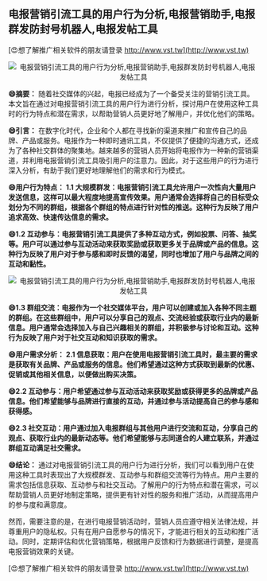 ## **电报营销引流工具的用户行为分析,电报营销助手,电报群发防封号机器人,电报发帖工具**

[😍想了解推广相关软件的朋友请登录 http://www.vst.tw](http://www.vst.tw)

 <center><img src="https://vst.tw/MP4/tuiguang/png/4.png" alt="电报营销引流工具的用户行为分析,电报营销助手,电报群发防封号机器人,电报发帖工具"></center>

**😄摘要：**
随着社交媒体的兴起，电报已经成为了一个备受关注的营销引流工具。本文旨在通过对电报营销引流工具的用户行为进行分析，探讨用户在使用这种工具时的行为特点和潜在需求，以帮助营销人员更好地了解用户，并优化他们的策略。

**😄引言：**
在数字化时代，企业和个人都在寻找新的渠道来推广和宣传自己的品牌、产品或服务。电报作为一种即时通讯工具，不仅提供了便捷的沟通方式，还成为了各种社交群体的聚集地。越来越多的营销人员开始将电报作为一种新的营销渠道，并利用电报营销引流工具吸引用户的注意力。因此，对于这些用户的行为进行深入分析，有助于我们更好地理解他们的需求和行为模式。

**😄用户行为特点： 1.1 大规模群发：电报营销引流工具允许用户一次性向大量用户发送信息，这样可以最大程度地提高宣传效果。用户通常会选择将自己的目标受众划分为不同的群组，根据各个群组的特点进行针对性的推送。这种行为反映了用户追求高效、快速传达信息的需求。**

**😄1.2 互动参与：电报营销引流工具提供了多种互动方式，例如投票、问答、抽奖等。用户可以通过参与互动活动来获取奖励或获取更多关于品牌或产品的信息。这种行为反映了用户对于参与感和即时反馈的渴望，同时也增加了用户与品牌之间的互动和黏性。**

 <center><img src="https://vst.tw/MP4/tuiguang/png/3.png" alt="电报营销引流工具的用户行为分析,电报营销助手,电报群发防封号机器人,电报发帖工具"></center>

**😄1.3 群组交流：电报作为一个社交媒体平台，用户可以创建或加入各种不同主题的群组。在这些群组中，用户可以分享自己的观点、交流经验或获取行业内的最新信息。用户通常会选择加入与自己兴趣相关的群组，并积极参与讨论和互动。这种行为反映了用户对于社交互动和知识获取的需求。**

**😄用户需求分析： 2.1 信息获取：用户在使用电报营销引流工具时，最主要的需求是获取有关品牌、产品或服务的信息。他们希望通过这种方式获取到最新的优惠、促销或其他相关信息，以便做出购买决策。**

**😄2.2 互动参与：用户希望通过参与互动活动来获取奖励或获得更多的品牌或产品信息。他们希望能够与品牌进行直接的互动，并通过参与活动提高自己的参与感和获得感。**

**😄2.3 社交互动：用户通过加入电报群组与其他用户进行交流和互动，分享自己的观点、获取行业内的最新动态等。他们希望能够与志同道合的人建立联系，并通过群组互动满足社交需求。**

**😄结论：**
通过对电报营销引流工具的用户行为进行分析，我们可以看到用户在使用这种工具时表现出了大规模群发、互动参与和群组交流等行为特点。用户主要的需求包括信息获取、互动参与和社交互动。了解用户的行为特点和潜在需求，可以帮助营销人员更好地制定策略，提供更有针对性的服务和推广活动，从而提高用户的参与度和满意度。

然而，需要注意的是，在进行电报营销活动时，营销人员应遵守相关法律法规，并尊重用户的隐私权。只有在用户自愿参与的情况下，才能进行相关的互动和推广活动。同时，定期评估和优化营销策略，根据用户反馈和行为数据进行调整，是提高电报营销效果的关键。

[😍想了解推广相关软件的朋友请登录 http://www.vst.tw](http://www.vst.tw)



